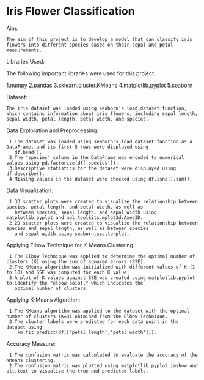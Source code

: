 # Iris Flower Classification

Aim:
   
    The aim of this project is to develop a model that can classify iris flowers into different species based on their sepal and petal measurements.


Libraries Used:

The following important libraries were used for this project:

1.numpy
2.pandas
3.sklearn.cluster.KMeans
4.matplotlib.pyplot
5.seaborn


Dataset:
    
    The iris dataset was loaded using seaborn's load_dataset function, which contains information about iris flowers, including sepal length, sepal width, petal length, petal width, and species.


Data Exploration and Preprocessing:
     
     1.The dataset was loaded using seaborn's load_dataset function as a DataFrame, and its first 5 rows were displayed using 
       df.head().
     2.The 'species' column in the DataFrame was encoded to numerical values using pd.factorize(df['species']).
     3.Descriptive statistics for the dataset were displayed using df.describe().
     4.Missing values in the dataset were checked using df.isna().sum().

     
Data Visualization:
 
     1.3D scatter plots were created to visualize the relationship between species, petal length, and petal width, as well as 
       between species, sepal length, and sepal width using matplotlib.pyplot and mpl_toolkits.mplot3d.Axes3D.
     2.2D scatter plots were created to visualize the relationship between species and sepal length, as well as between species 
       and sepal width using seaborn.scatterplot.

       
Applying Elbow Technique for K-Means Clustering:

     1.The Elbow Technique was applied to determine the optimal number of clusters (K) using the sum of squared errors (SSE).
     2.The KMeans algorithm was initialized with different values of K (1 to 10) and SSE was computed for each K value.
     3.A plot of K values against SSE was created using matplotlib.pyplot to identify the "elbow point," which indicates the 
       optimal number of clusters.

       
Applying K-Means Algorithm:

     1.The KMeans algorithm was applied to the dataset with the optimal number of clusters (K=3) obtained from the Elbow Technique.
     2.The cluster labels were predicted for each data point in the dataset using 
        km.fit_predict(df[['petal_length','petal_width']]).

        
Accuracy Measure:

     1.The confusion matrix was calculated to evaluate the accuracy of the KMeans clustering.
     2.The confusion matrix was plotted using matplotlib.pyplot.imshow and plt.text to visualize the true and predicted labels.
